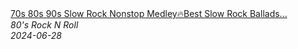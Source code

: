 <!--2024-06-28 08:06:54-->
<div class="yb">
  <a class="nodecor" href="/posts.html?rok/70s_80s_90s_slow_rock_nonstop_medleybest_slow_rock_ballads_of_all_time_scorpions_bon_jovi_ccr">
    <img class="preview" data-videoid="Mz5PzAN_8P8" src="https://i2.ytimg.com/vi/Mz5PzAN_8P8/hqdefault.jpg" align="middle" alt="">
  </a>
  <div class="inlbl text">
    <a class="nodecor" href="/posts.html?rok/70s_80s_90s_slow_rock_nonstop_medleybest_slow_rock_ballads_of_all_time_scorpions_bon_jovi_ccr">70s 80s 90s Slow Rock Nonstop Medley🔥Best Slow Rock Ballads...</a><br>
    <i class="smaller2">80's Rock N Roll</i><br>
    <i class="smaller3">2024-06-28</i>
  </div>
</div>
